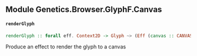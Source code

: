 ## Module Genetics.Browser.GlyphF.Canvas

#### `renderGlyph`

``` purescript
renderGlyph :: forall eff. Context2D -> Glyph ~> (Eff (canvas :: CANVAS | eff))
```

Produce an effect to render the glyph to a canvas


